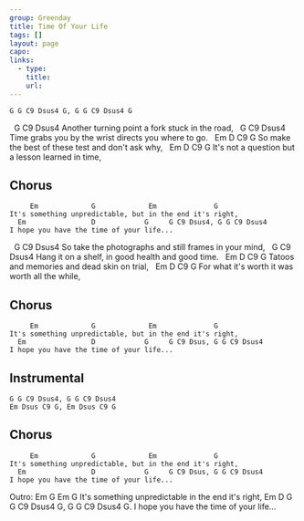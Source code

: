 ```yaml
---
group: Greenday
title: Time Of Your Life
tags: []
layout: page
capo: 
links: 
  - type: 
    title: 
    url: 
---
```



	G G C9 Dsus4 G, G G C9 Dsus4 G

&nbsp;    G	                  C9	       	Dsus4
	Another turning point a fork stuck in the road,
&nbsp;    G                            C9      	       Dsus4
	Time grabs you by the wrist directs you where to go.
&nbsp;   Em            D    		  C9     	         G
	So make the best of these test and don't ask why,
&nbsp;   Em	     D	        C9                G
	It's not a question but a lesson learned in time,

## Chorus
	     Em             G             Em              G
	It's something unpredictable, but in the end it's right,
	  Em                D            G     G C9 Dsus4, G G C9 Dsus4
	I hope you have the time of your life...

&nbsp;    G	                      C9                   Dsus4
	So take the photographs and still frames in your mind,
&nbsp;    G                       C9                   Dsus4
	Hang it on a shelf, in good health and good time.
&nbsp;   Em           D	      C9	       G
	Tatoos and memories and dead skin on trial,
&nbsp;   Em	        D            C9            G
	For what it's worth it was worth all the while,

## Chorus
	     Em             G             Em              G
	It's something unpredictable, but in the end it's right,
	  Em                D            G     G C9 Dsus, G G C9 Dsus4
	I hope you have the time of your life...

## Instrumental
	G G C9 Dsus4, G G C9 Dsus4
	Em Dsus C9 G, Em Dsus C9 G

## Chorus
	     Em             G             Em              G
	It's something unpredictable, but in the end it's right,
	  Em                D            G     G C9 Dsus, G G C9 Dsus4
	I hope you have the time of your life...

Outro: <quiet>
	     Em           G                 Em       G
	It's something unpredictable in the end it's right,
	Em                  D            G     G C9 Dsus4 G, G G C9 Dsus4 G.
	I hope you have the time of your life...

